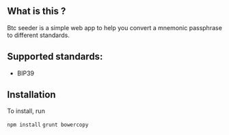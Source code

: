 ## What is this ?

Btc seeder is a simple web app to help you convert a mnemonic passphrase to
different standards.

## Supported standards:
* BIP39

## Installation

To install, run

`npm install`
`grunt bowercopy`

